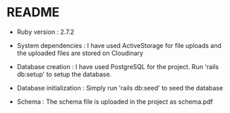 # README

* Ruby version : 2.7.2

* System dependencies : I have used ActiveStorage for file uploads and the uploaded files are stored on Cloudinary

* Database creation : I have used PostgreSQL for the project. Run 'rails db:setup' to setup the database.

* Database initialization : Simply run 'rails db:seed' to seed the database

* Schema : The schema file is uploaded in the project as schema.pdf
